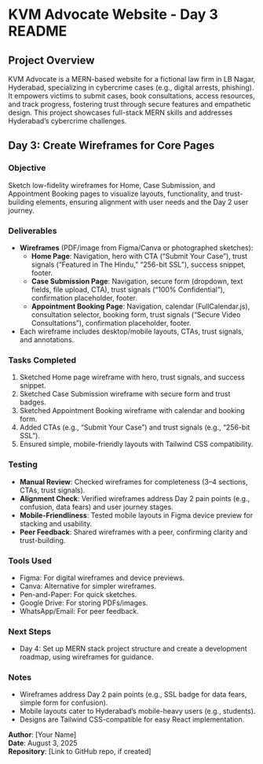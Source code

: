 # KVM Advocate Website - Day 3 README

## Project Overview

KVM Advocate is a MERN-based website for a fictional law firm in LB Nagar, Hyderabad, specializing in cybercrime cases (e.g., digital arrests, phishing). It empowers victims to submit cases, book consultations, access resources, and track progress, fostering trust through secure features and empathetic design. This project showcases full-stack MERN skills and addresses Hyderabad’s cybercrime challenges.

## Day 3: Create Wireframes for Core Pages

### Objective
Sketch low-fidelity wireframes for Home, Case Submission, and Appointment Booking pages to visualize layouts, functionality, and trust-building elements, ensuring alignment with user needs and the Day 2 user journey.

### Deliverables
- **Wireframes** (PDF/image from Figma/Canva or photographed sketches):
  - **Home Page**: Navigation, hero with CTA (“Submit Your Case”), trust signals (“Featured in The Hindu,” “256-bit SSL”), success snippet, footer.
  - **Case Submission Page**: Navigation, secure form (dropdown, text fields, file upload, CTA), trust signals (“100% Confidential”), confirmation placeholder, footer.
  - **Appointment Booking Page**: Navigation, calendar (FullCalendar.js), consultation selector, booking form, trust signals (“Secure Video Consultations”), confirmation placeholder, footer.
- Each wireframe includes desktop/mobile layouts, CTAs, trust signals, and annotations.

### Tasks Completed
1. Sketched Home page wireframe with hero, trust signals, and success snippet.
2. Sketched Case Submission wireframe with secure form and trust badges.
3. Sketched Appointment Booking wireframe with calendar and booking form.
4. Added CTAs (e.g., “Submit Your Case”) and trust signals (e.g., “256-bit SSL”).
5. Ensured simple, mobile-friendly layouts with Tailwind CSS compatibility.

### Testing
- **Manual Review**: Checked wireframes for completeness (3–4 sections, CTAs, trust signals).
- **Alignment Check**: Verified wireframes address Day 2 pain points (e.g., confusion, data fears) and user journey stages.
- **Mobile-Friendliness**: Tested mobile layouts in Figma device preview for stacking and usability.
- **Peer Feedback**: Shared wireframes with a peer, confirming clarity and trust-building.

### Tools Used
- Figma: For digital wireframes and device previews.
- Canva: Alternative for simpler wireframes.
- Pen-and-Paper: For quick sketches.
- Google Drive: For storing PDFs/images.
- WhatsApp/Email: For peer feedback.

### Next Steps
- Day 4: Set up MERN stack project structure and create a development roadmap, using wireframes for guidance.

### Notes
- Wireframes address Day 2 pain points (e.g., SSL badge for data fears, simple form for confusion).
- Mobile layouts cater to Hyderabad’s mobile-heavy users (e.g., students).
- Designs are Tailwind CSS-compatible for easy React implementation.

**Author**: [Your Name]  
**Date**: August 3, 2025  
**Repository**: [Link to GitHub repo, if created]  